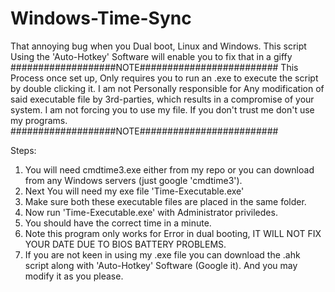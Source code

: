 # Windows-Time-Sync
That annoying bug when you Dual boot, Linux and Windows. This script Using the 'Auto-Hotkey' Software will enable you to fix that in a giffy
###################NOTE#########################
This Process once set up, Only requires you to run an .exe to execute the script by double clicking it.
I am not Personally responsible for Any modification of said executable file by 3rd-parties, which results in a compromise of your system.
I am not forcing you to use my file. If you don't trust me don't use my programs.
###################NOTE#########################

Steps: 
1. You will need cmdtime3.exe either from my repo or you can download from any Windows servers (just google 'cmdtime3').
2. Next You will need my exe file 'Time-Executable.exe'
3. Make sure both these executable files are placed in the same folder.
4. Now run 'Time-Executable.exe' with Administrator priviledes.
5. You should have the correct time in a minute.
6. Note this program only works for Error in dual booting, IT WILL NOT FIX YOUR DATE DUE TO BIOS BATTERY PROBLEMS.
7. If you are not keen in using my .exe file you can download the .ahk script along with 'Auto-Hotkey' Software (Google it). And you may modify it as you please.
